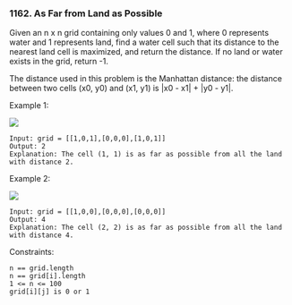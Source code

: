 ### 1162. As Far from Land as Possible

Given an n x n grid containing only values 0 and 1, where 0 represents water and 1 represents land, find a water cell such that its distance to the nearest land cell is maximized, and return the distance. If no land or water exists in the grid, return -1.

The distance used in this problem is the Manhattan distance: the distance between two cells (x0, y0) and (x1, y1) is |x0 - x1| + |y0 - y1|.



Example 1:

![](https://assets.leetcode.com/uploads/2019/05/03/1336_ex1.JPG)

    Input: grid = [[1,0,1],[0,0,0],[1,0,1]]
    Output: 2
    Explanation: The cell (1, 1) is as far as possible from all the land with distance 2.

Example 2:

![](https://assets.leetcode.com/uploads/2019/05/03/1336_ex2.JPG)

    Input: grid = [[1,0,0],[0,0,0],[0,0,0]]
    Output: 4
    Explanation: The cell (2, 2) is as far as possible from all the land with distance 4.



Constraints:

    n == grid.length
    n == grid[i].length
    1 <= n <= 100
    grid[i][j] is 0 or 1
